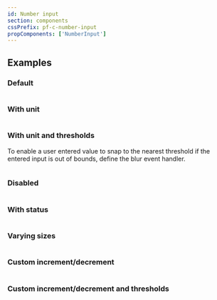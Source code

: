 ```yaml
---
id: Number input
section: components
cssPrefix: pf-c-number-input
propComponents: ['NumberInput']
---
```


## Examples

### Default

```ts file="./NumberInputDefault.tsx"
```

### With unit

```ts file="./NumberInputUnit.tsx"
```

### With unit and thresholds

To enable a user entered value to snap to the nearest threshold if the entered input is out of bounds, define the blur event handler.

```ts file="./NumberInputUnitThreshold.tsx"
```

### Disabled

```ts file="./NumberInputDisabled.tsx"
```

### With status

```ts file="./NumberInputWithStatus.tsx"
```

### Varying sizes

```ts file="./NumberInputVaryingSizes.tsx"
```

### Custom increment/decrement

```ts file="./NumberInputCustomStep.tsx"
```

### Custom increment/decrement and thresholds

```ts file="./NumberInputCustomStepAndThreshold.tsx"
```
